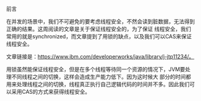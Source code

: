 前言

在并发的场景中，我们不可避免的要考虑线程安全，不然会读到脏数据，无法得到正确的结果。这周阅读的文章是关于保证线程安全的，为了保证
线程安全，我们常用的就是synchronized，而文章提到了用锁的缺点，以及我们可以CAS来保证线程安全。

文章链接是：https://www.ibm.com/developerworks/java/library/j-jtp11234/。

用锁虽然能保证线程安全，但是在多个线程等待同一个资源的情况下，JVM要处理不同线程之间的切换，这样会造成生产能力低下。因为这时候大
部分的时间都用来处理线程之间的切换，线程真正执行自己逻辑代码的时间并不多。因此我们可以采用CAS的方式来获得线程安全。